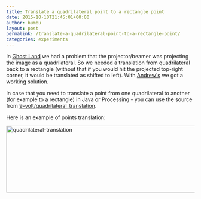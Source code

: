 ```yaml
---
title: Translate a quadrilateral point to a rectangle point
date: 2015-10-10T21:45:01+00:00
author: bumbu
layout: post
permalink: /translate-a-quadrilateral-point-to-a-rectangle-point/
categories: experiments
---
```

In <a href="http://bumbu.me/ghost-land-augmented-reality-game/" target="_blank">Ghost Land</a> we had a problem that the projector/beamer was projecting the image as a quadrilateral. So we needed a translation from quadrilateral back to a rectangle (without that if you would hit the projected top-right corner, it would be translated as shifted to left). With <a href="https://github.com/Andreis13" target="_blank">Andrew's</a> we got a working solution.

In case that you need to translate a point from one quadrilateral to another (for example to a rectangle) in Java or Processing - you can use the source from <a href="https://github.com/9-volt/quadrilateral_translation" target="_blank">9-volt/quadrilateral_translation</a>.

Here is an example of points translation:

<img class="aligncenter size-full wp-image-767" src="{{site.root}}/assets/images/2015/10/quadrilateral-translation.png" alt="quadrilateral-translation" width="600" height="180" />
